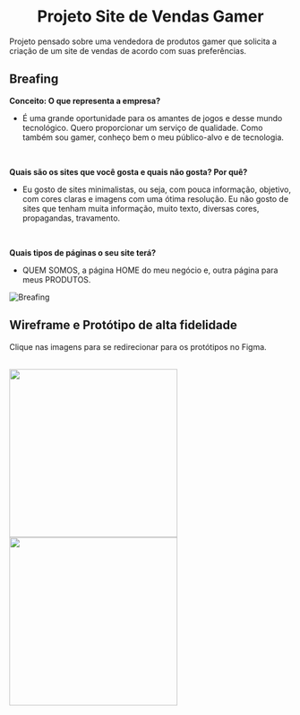 <h1 align="center">Projeto Site de Vendas Gamer</h1>
Projeto pensado sobre uma vendedora de produtos gamer que solicita a criação de um site de vendas de acordo com suas preferências.

<h2>Breafing</h2>

**Conceito: O que representa a empresa?**
* É uma grande oportunidade para os amantes de jogos e desse mundo tecnológico. Quero proporcionar um serviço de qualidade. Como também sou gamer, conheço bem o meu público-alvo e de tecnologia.

<br/>

**Quais são os sites que você gosta e quais não gosta? Por quê?**
* Eu gosto de sites minimalistas, ou seja, com pouca informação, objetivo, com
cores claras e imagens com uma ótima resolução. Eu não gosto de sites que tenham muita informação, muito texto, diversas cores, propagandas, travamento.

<br/>

**Quais tipos de páginas o seu site terá?**
* QUEM SOMOS, a página HOME do meu negócio e, outra página para meus PRODUTOS.

![Breafing](https://user-images.githubusercontent.com/119445003/205411446-889085b1-93b8-4061-b0b8-c3327c2c4494.png)


<h2>Wireframe e Protótipo de alta fidelidade</h2>

Clique nas imagens para se redirecionar para os protótipos no Figma.

<br/>

<div style="display: inline_block">
  <ahref="https://www.figma.com/file/DBqNrJXkredYRWMHHd3Yb1/Desktop?t=eSUza7qhu2CuEF9M-0">
    <img height="300px" src="https://user-images.githubusercontent.com/119445003/205411975-8c818e3b-3b89-4644-b6a2-ef9c4bab4790.png">
  </a>

  <a href="https://www.figma.com/file/VPyv3vY4RZF94NUlbrr4cG/Mobile?t=eSUza7qhu2CuEF9M-0">
    <img height="300px" src="https://user-images.githubusercontent.com/119445003/205411982-72f154a9-d00f-4cc5-b39e-b353002e6a75.png">
  </a>
</div>

